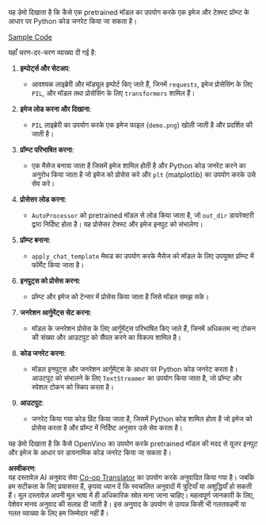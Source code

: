 <!--
CO_OP_TRANSLATOR_METADATA:
{
  "original_hash": "d7d7afa242a4a041ff4193546d4baf16",
  "translation_date": "2025-07-17T05:02:02+00:00",
  "source_file": "md/02.Application/04.Vision/Phi3/E2E_OpenVino_Phi3Vision.md",
  "language_code": "hi"
}
-->
यह डेमो दिखाता है कि कैसे एक pretrained मॉडल का उपयोग करके एक इमेज और टेक्स्ट प्रॉम्प्ट के आधार पर Python कोड जनरेट किया जा सकता है।

[Sample Code](../../../../../../code/06.E2E/E2E_OpenVino_Phi3-vision.ipynb)

यहाँ चरण-दर-चरण व्याख्या दी गई है:

1. **इम्पोर्ट्स और सेटअप**:
   - आवश्यक लाइब्रेरी और मॉड्यूल इम्पोर्ट किए जाते हैं, जिनमें `requests`, इमेज प्रोसेसिंग के लिए `PIL`, और मॉडल तथा प्रोसेसिंग के लिए `transformers` शामिल हैं।

2. **इमेज लोड करना और दिखाना**:
   - `PIL` लाइब्रेरी का उपयोग करके एक इमेज फाइल (`demo.png`) खोली जाती है और प्रदर्शित की जाती है।

3. **प्रॉम्प्ट परिभाषित करना**:
   - एक मैसेज बनाया जाता है जिसमें इमेज शामिल होती है और Python कोड जनरेट करने का अनुरोध किया जाता है जो इमेज को प्रोसेस करे और `plt` (matplotlib) का उपयोग करके उसे सेव करे।

4. **प्रोसेसर लोड करना**:
   - `AutoProcessor` को pretrained मॉडल से लोड किया जाता है, जो `out_dir` डायरेक्टरी द्वारा निर्दिष्ट होता है। यह प्रोसेसर टेक्स्ट और इमेज इनपुट को संभालेगा।

5. **प्रॉम्प्ट बनाना**:
   - `apply_chat_template` मेथड का उपयोग करके मैसेज को मॉडल के लिए उपयुक्त प्रॉम्प्ट में फॉर्मेट किया जाता है।

6. **इनपुट्स को प्रोसेस करना**:
   - प्रॉम्प्ट और इमेज को टेन्सर में प्रोसेस किया जाता है जिसे मॉडल समझ सके।

7. **जनरेशन आर्गुमेंट्स सेट करना**:
   - मॉडल के जनरेशन प्रोसेस के लिए आर्गुमेंट्स परिभाषित किए जाते हैं, जिनमें अधिकतम नए टोकन की संख्या और आउटपुट को सैंपल करने का विकल्प शामिल है।

8. **कोड जनरेट करना**:
   - मॉडल इनपुट्स और जनरेशन आर्गुमेंट्स के आधार पर Python कोड जनरेट करता है। आउटपुट को संभालने के लिए `TextStreamer` का उपयोग किया जाता है, जो प्रॉम्प्ट और स्पेशल टोकन को स्किप करता है।

9. **आउटपुट**:
   - जनरेट किया गया कोड प्रिंट किया जाता है, जिसमें Python कोड शामिल होता है जो इमेज को प्रोसेस करता है और प्रॉम्प्ट में निर्दिष्ट अनुसार उसे सेव करता है।

यह डेमो दिखाता है कि कैसे OpenVino का उपयोग करके pretrained मॉडल की मदद से यूजर इनपुट और इमेज के आधार पर डायनामिक कोड जनरेट किया जा सकता है।

**अस्वीकरण**:  
यह दस्तावेज़ AI अनुवाद सेवा [Co-op Translator](https://github.com/Azure/co-op-translator) का उपयोग करके अनुवादित किया गया है। जबकि हम सटीकता के लिए प्रयासरत हैं, कृपया ध्यान दें कि स्वचालित अनुवादों में त्रुटियाँ या अशुद्धियाँ हो सकती हैं। मूल दस्तावेज़ अपनी मूल भाषा में ही अधिकारिक स्रोत माना जाना चाहिए। महत्वपूर्ण जानकारी के लिए, पेशेवर मानव अनुवाद की सलाह दी जाती है। इस अनुवाद के उपयोग से उत्पन्न किसी भी गलतफहमी या गलत व्याख्या के लिए हम जिम्मेदार नहीं हैं।
